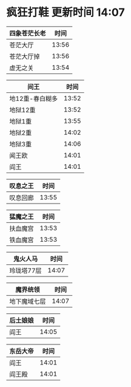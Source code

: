 # 疯狂打鞋 更新时间 14:07

| 四象苍茫长老   | 时间    |
|--------|-------|
| 苍茫大厅 | 13:56 |
| 苍茫大厅掉 | 13:56 |
| 虚无之关 | 13:54 |

| 间王   | 时间    |
|--------|-------|
| 地12重-春白糊多 | 13:52 |
| 地狱12重 | 13:52 |
| 地狱1重 | 13:55 |
| 地狱2重 | 14:02 |
| 地狱3重 | 14:06 |
| 闻王欧 | 14:01 |
| 阎王 | 14:01 |

| 叹息之王   | 时间    |
|--------|-------|
| 叹息回廊 | 13:55 |

| 猛魔之王   | 时间    |
|--------|-------|
| 扶血魔宫 | 13:53 |
| 铁血魔宫 | 13:53 |

| 鬼火人马   | 时间    |
|--------|-------|
| 玲珑塔77层 | 14:07 |

| 魔界统领   | 时间    |
|--------|-------|
| 地下魔域七层 | 14:07 |

| 后土娘娘   | 时间    |
|--------|-------|
| 阎王 | 14:05 |

| 东岳大帝   | 时间    |
|--------|-------|
| 阎王 | 14:01 |
| 阎王殿 | 14:01 |